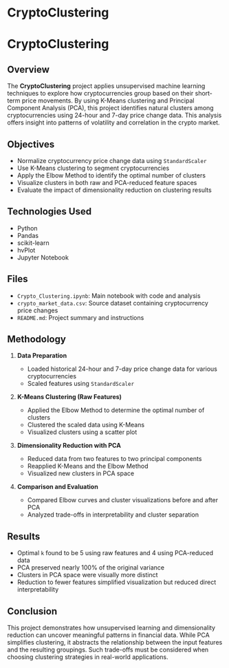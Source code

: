 # CryptoClustering
# CryptoClustering

## Overview

The **CryptoClustering** project applies unsupervised machine learning techniques to explore how cryptocurrencies group based on their short-term price movements. By using K-Means clustering and Principal Component Analysis (PCA), this project identifies natural clusters among cryptocurrencies using 24-hour and 7-day price change data. This analysis offers insight into patterns of volatility and correlation in the crypto market.

## Objectives

- Normalize cryptocurrency price change data using `StandardScaler`
- Use K-Means clustering to segment cryptocurrencies
- Apply the Elbow Method to identify the optimal number of clusters
- Visualize clusters in both raw and PCA-reduced feature spaces
- Evaluate the impact of dimensionality reduction on clustering results

## Technologies Used

- Python
- Pandas
- scikit-learn
- hvPlot
- Jupyter Notebook

## Files

- `Crypto_Clustering.ipynb`: Main notebook with code and analysis
- `crypto_market_data.csv`: Source dataset containing cryptocurrency price changes
- `README.md`: Project summary and instructions

## Methodology

1. **Data Preparation**
   - Loaded historical 24-hour and 7-day price change data for various cryptocurrencies
   - Scaled features using `StandardScaler`

2. **K-Means Clustering (Raw Features)**
   - Applied the Elbow Method to determine the optimal number of clusters
   - Clustered the scaled data using K-Means
   - Visualized clusters using a scatter plot

3. **Dimensionality Reduction with PCA**
   - Reduced data from two features to two principal components
   - Reapplied K-Means and the Elbow Method
   - Visualized new clusters in PCA space

4. **Comparison and Evaluation**
   - Compared Elbow curves and cluster visualizations before and after PCA
   - Analyzed trade-offs in interpretability and cluster separation

## Results

- Optimal `k` found to be 5 using raw features and 4 using PCA-reduced data
- PCA preserved nearly 100% of the original variance
- Clusters in PCA space were visually more distinct
- Reduction to fewer features simplified visualization but reduced direct interpretability

## Conclusion

This project demonstrates how unsupervised learning and dimensionality reduction can uncover meaningful patterns in financial data. While PCA simplifies clustering, it abstracts the relationship between the input features and the resulting groupings. Such trade-offs must be considered when choosing clustering strategies in real-world applications.
